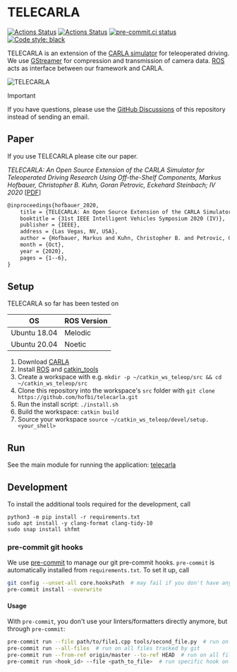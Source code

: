 # TELECARLA

[![Actions Status](https://github.com/hofbi/telecarla/workflows/CI/badge.svg)](https://github.com/hofbi/telecarla)
[![Actions Status](https://github.com/hofbi/telecarla/workflows/CodeQL/badge.svg)](https://github.com/hofbi/telecarla)
[![pre-commit.ci status](https://results.pre-commit.ci/badge/github/hofbi/telecarla/master.svg)](https://results.pre-commit.ci/latest/github/hofbi/telecarla/master)
[![Code style: black](https://img.shields.io/badge/code%20style-black-000000.svg)](https://github.com/psf/black)

TELECARLA is an extension of the [CARLA simulator](https://carla.org/) for teleoperated driving. We use [GStreamer](https://gstreamer.freedesktop.org/) for compression and transmission of camera data. [ROS](https://www.ros.org/) acts as interface between our framework and CARLA.

![TELECARLA](doc/telecarla.jpg "TELECARLA Architecture")

> [!IMPORTANT]
> If you have questions, please use the [GitHub Discussions](https://github.com/hofbi/telecarla/discussions) of this repository instead of sending an email.

## Paper

If you use TELECARLA please cite our paper.

*TELECARLA: An Open Source Extension of the CARLA Simulator for Teleoperated Driving Research Using Off-the-Shelf Components, Markus Hofbauer, Christopher B. Kuhn, Goran Petrovic, Eckehard Steinbach; IV 2020* [[PDF](https://www.researchgate.net/publication/341293636_TELECARLA_An_Open_Source_Extension_of_the_CARLA_Simulator_for_Teleoperated_Driving_Research_Using_Off-the-Shelf_Components)]

```tex
@inproceedings{hofbauer_2020,
    title = {TELECARLA: An Open Source Extension of the CARLA Simulator for Teleoperated Driving Research Using Off-the-Shelf Components},
    booktitle = {31st IEEE Intelligent Vehicles Symposium 2020 (IV)},
    publisher = {IEEE},
    address = {Las Vegas, NV, USA},
    author = {Hofbauer, Markus and Kuhn, Christopher B. and Petrovic, Goran and Steinbach, Eckehard},
    month = {Oct},
    year = {2020},
    pages = {1--6},
}
```

## Setup

TELECARLA so far has been tested on

| OS  | ROS Version |
| --- | ----------- |
| Ubuntu 18.04 | Melodic |
| Ubuntu 20.04 | Noetic |

1. Download [CARLA](https://github.com/carla-simulator/carla/releases/latest)
1. Install [ROS](http://wiki.ros.org/ROS/Installation) and [catkin_tools](https://catkin-tools.readthedocs.io/en/latest/installing.html#installing-catkin-tools)
1. Create a workspace with e.g. `mkdir -p ~/catkin_ws_teleop/src && cd ~/catkin_ws_teleop/src`
1. Clone this repository into the workspace's `src` folder with `git clone https://github.com/hofbi/telecarla.git`
1. Run the install script: `./install.sh`
1. Build the workspace: `catkin build`
1. Source your workspace `source ~/catkin_ws_teleop/devel/setup.<your_shell>`

## Run

See the main module for running the application: [telecarla](telecarla/README.md#Run)

## Development

To install the additional tools required for the development, call

```shell
python3 -m pip install -r requirements.txt
sudo apt install -y clang-format clang-tidy-10
sudo snap install shfmt
```

### pre-commit git hooks

We use [pre-commit](https://pre-commit.com/) to manage our git pre-commit hooks.
`pre-commit` is automatically installed from `requirements.txt`.
To set it up, call

```sh
git config --unset-all core.hooksPath  # may fail if you don't have any hooks set, but that's ok
pre-commit install --overwrite
```

#### Usage

With `pre-commit`, you don't use your linters/formatters directly anymore, but through `pre-commit`:

```sh
pre-commit run --file path/to/file1.cpp tools/second_file.py  # run on specific file(s)
pre-commit run --all-files  # run on all files tracked by git
pre-commit run --from-ref origin/master --to-ref HEAD  # run on all files changed on current branch, compared to master
pre-commit run <hook_id> --file <path_to_file>  # run specific hook on specific file
```
